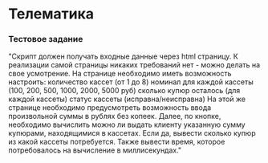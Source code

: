 # Телематика
### Тестовое задание

"Скрипт должен получать входные данные через html страницу. К реализации самой страницы никаких требований нет - можно делать на свое усмотрение. 
На странице необходимо иметь возможность настроить: 
количество кассет (от 1 до 8)
номинал для каждой кассеты (100, 200, 500, 1000, 2000, 5000 руб)
сколько купюр осталось (для каждой кассеты)
статус кассеты (исправна/неисправна)
На этой же странице необходимо предусмотреть возможность ввода произвольной суммы в рублях без копеек. Далее, по кнопке, необходимо вычислить можно ли выдать клиенту указанную сумму купюрами, находящимися в кассетах. Если да, вывести сколько купюр из какой кассеты потребуется. Также вывести время, которое потребовалось на вычисление в миллисекундах."
